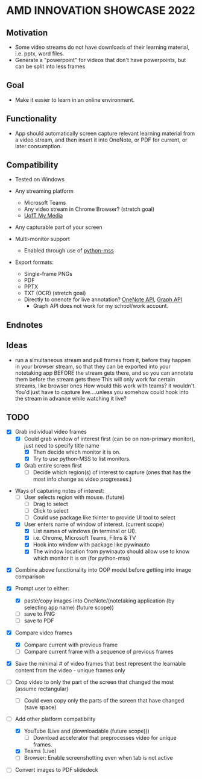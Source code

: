 # AMD INNOVATION SHOWCASE 2022

## Motivation
- Some video streams do not have downloads of their learning material, i.e. pptx, word files.
- Generate a "powerpoint" for videos that don't have powerpoints, but can be split into less frames

## Goal
- Make it easier to learn in an online environment.

## Functionality
- App should automatically screen capture relevant learning material from a video stream, and then insert it into OneNote, or PDF for current, or later consumption.

## Compatibility
- Tested on Windows  
- Any streaming platform
  - Microsoft Teams
  - Any video stream in Chrome Browser? (stretch goal)
  - [UofT My Media](https://play.library.utoronto.ca/login)

- Any capturable part of your screen

- Multi-monitor support
  - Enabled through use of [python-mss](https://python-mss.readthedocs.io/examples.html)

- Export formats:
  - Single-frame PNGs
  - PDF
  - PPTX 
  - TXT (OCR) (stretch goal)
  - Directly to onenote for live annotation? [OneNote API](https://developer.microsoft.com/en-us/graph/get-started), [Graph API](https://developer.microsoft.com/en-us/graph/quick-start)
    - Graph API does not work for my school/work account.


## Endnotes


## Ideas

- run a simultaneous stream and pull frames from it, 
before they happen in your browser stream, 
so that they can be exported into your notetaking app BEFORE the stream gets there, 
and so you can annotate them before the stream gets there
This will only work for certain streams, like browser ones
How would this work with teams? it wouldn't. You'd just have to capture live....unless you somehow
could hook into the stream in advance while watching it live?


## TODO

- [x] Grab individual video frames
  - [x] Could grab window of interest first (can be on non-primary monitor), just need to specify title name
    - [x] Then decide which monitor it is on.
    - [x] Try to use python-MSS to list monitors. 
  - [x] Grab entire screen first
    - [ ] Decide which region(s) of interest to capture (ones that has the most info change as video progresses.)

- Ways of capturing notes of interest:
  - [ ] User selects region with mouse. (future)
    - [ ] Drag to select
    - [ ] Click to select
    - [ ] Could use package like tkinter to provide UI tool to select
  
  - [x] User enters name of window of interest. (current scope)
    - [x] List names of windows (in terminal or UI).
    - [x] i.e. Chrome, Microsoft Teams, Films & TV
    - [x] Hook into window with package like pywinauto
    - [x] The window location from pywinauto should allow use to know which monitor it is on (for python-mss)

- [x] Combine above functionality into OOP model before getting into image comparison
  
- [x] Prompt user to either:
  - [x]  paste/copy images into OneNote/(notetaking application (by selecting app name) (future scope))
  - [ ]  save to PNG
  - [ ]  save to PDF

- [x] Compare video frames
    - [x] Compare current with previous frame
    - [ ] Compare current frame with a sequence of previous frames
- [x] Save the minimal # of video frames that best represent the learnable content from the video - unique frames only

- [ ] Crop video to only the part of the screen that changed the most (assume rectangular)
    - [ ] Could even copy only the parts of the screen that have changed (save space)

- [ ] Add other platform compatibility
    - [x] YouTube (Live and (downloadable (future scope)))
        - [ ] Download accelerator that preprocesses video for unique frames.
    - [x] Teams (Live)
    - [ ] Browser: Enable screenshotting even when tab is not active

- [ ] Convert images to PDF slidedeck


